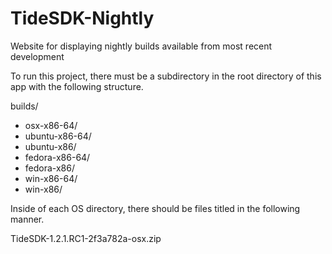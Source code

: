 TideSDK-Nightly
===============

Website for displaying nightly builds available from most recent development

To run this project, there must be a subdirectory in the root directory of this app with the following structure.

builds/
- osx-x86-64/
- ubuntu-x86-64/
- ubuntu-x86/
- fedora-x86-64/
- fedora-x86/
- win-x86-64/
- win-x86/

Inside of each OS directory, there should be files titled in the following manner.

TideSDK-1.2.1.RC1-2f3a782a-osx.zip
